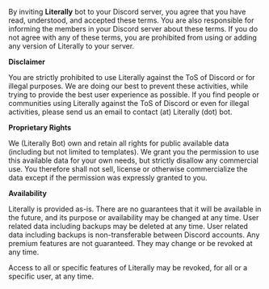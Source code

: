 By inviting **Literally** bot to your Discord server, you agree that you have read, understood, and accepted these terms. You are also responsible for informing the members in your Discord server about these terms. If you do not agree with any of these terms, you are prohibited from using or adding any version of Literally to your server.

**Disclaimer**

You are strictly prohibited to use Literally against the ToS of Discord or for illegal purposes. We are doing our best to prevent these activities, while trying to provide the best user experience as possible. If you find people or communities using Literally against the ToS of Discord or even for illegal activities, please send us an email to contact (at) Literally (dot) bot.

**Proprietary Rights**

We (Literally Bot) own and retain all rights for public available data (including but not limited to templates). We grant you the permission to use this available data for your own needs, but strictly disallow any commercial use. You therefore shall not sell, license or otherwise commercialize the data except if the permission was expressly granted to you.

**Availability**

Literally is provided as-is. There are no guarantees that it will be available in the future, and its purpose or availability may be changed at any time.
User related data including backups may be deleted at any time.
User related data including backups is non-transferable between Discord accounts.
Any premium features are not guaranteed. They may change or be revoked at any time.

Access to all or specific features of Literally may be revoked, for all or a specific user, at any time.
